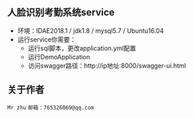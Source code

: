 ## 人脸识别考勤系统service

+   环境：IDAE2018.1 / jdk1.8 / mysql5.7 / Ubuntu16.04
+   运行service你需要：
    +   运行sql脚本，更改application.yml配置
    +   运行DemoApplication
    +   访问swagger路径：http://ip地址:8000/swagger-ui.html


## 关于作者

`Mr zhu`
`邮箱：765326069@qq.com`
